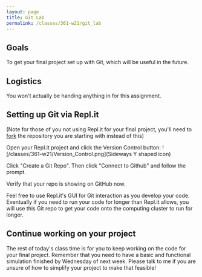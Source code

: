 ```yaml
---
layout: page
title: Git Lab
permalink: /classes/361-w21/git_lab
---
```


## Goals
To get your final project set up with Git, which will be useful in the future.

## Logistics
You won't actually be handing anything in for this assignment.

## Setting up Git via Repl.it
(Note for those of you not using Repl.it for your final project, you'll need to [fork](https://docs.github.com/en/github/getting-started-with-github/fork-a-repo) the repository you are starting with instead of this)

Open your Repl.it project and click the Version Control button:
![/classes/361-w21/Version_Control.png](Sideways Y shaped icon)


Click "Create a Git Repo". Then click "Connect to Github" and follow the prompt. 

Verify that your repo is showing on GitHub now.

Feel free to use Repl.it's GUI for Git interaction as you develop your code. Eventually if you need to run your code for longer than Repl.it allows, you will use this Git repo to get your code onto the computing cluster to run for longer.

## Continue working on your project
The rest of today's class time is for you to keep working on the code for your final project. Remember that you need to have a basic and functional simulation finished by Wednesday of next week. Please talk to me if you are unsure of how to simplify your project to make that feasible!


